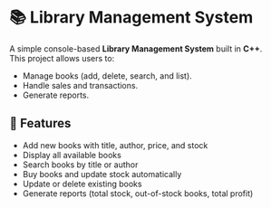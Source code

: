 # 📚 Library Management System

A simple console-based **Library Management System** built in **C++**.  
This project allows users to:

- Manage books (add, delete, search, and list).
- Handle sales and transactions.
- Generate reports.

## 📌 Features
- Add new books with title, author, price, and stock
- Display all available books
- Search books by title or author
- Buy books and update stock automatically
- Update or delete existing books
- Generate reports (total stock, out-of-stock books, total profit)
